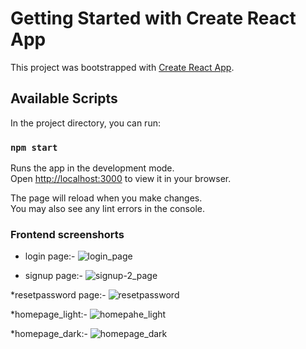# Getting Started with Create React App

This project was bootstrapped with [Create React App](https://github.com/facebook/create-react-app).

## Available Scripts

In the project directory, you can run:

### `npm start`

Runs the app in the development mode.\
Open [http://localhost:3000](http://localhost:3000) to view it in your browser.

The page will reload when you make changes.\
You may also see any lint errors in the console.

### Frontend screenshorts
* login page:-
![login_page](https://github.com/Keyurmachchhar/social_media-app-client/assets/159628049/c26468a4-0fdb-4a84-b824-ad105031441d)

* signup page:-
![signup-2_page](https://github.com/Keyurmachchhar/social_media-app-client/assets/159628049/1843df9d-1da2-43cf-8814-9398eba54020)

*resetpassword page:-
![resetpassword](https://github.com/Keyurmachchhar/social_media-app-client/assets/159628049/1ba48b42-bd11-4d65-835d-4d8a7a36bb3f)

*homepage_light:-
![homepahe_light](https://github.com/Keyurmachchhar/social_media-app-client/assets/159628049/f64d0b1b-c99d-48ca-9e3f-ac819542575d)

*homepage_dark:-
![homepage_dark](https://github.com/Keyurmachchhar/social_media-app-client/assets/159628049/68089006-edf5-4a1e-8c91-f1a9c3ae8332)

